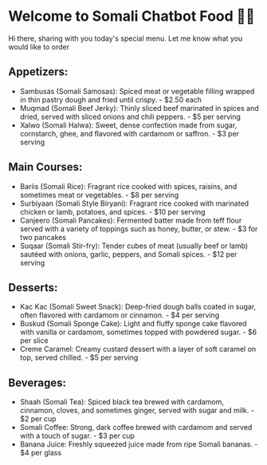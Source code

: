 # Welcome to Somali Chatbot Food  🚀🤖

Hi there, sharing with you today's special menu.
Let me know what you would like to order 

## Appetizers:

- Sambusas (Somali Samosas): Spiced meat or vegetable filling wrapped in thin pastry dough and fried until crispy. - $2.50 each
- Muqmad (Somali Beef Jerky): Thinly sliced beef marinated in spices and dried, served with sliced onions and chili peppers. - $5 per serving
- Xalwo (Somali Halwa): Sweet, dense confection made from sugar, cornstarch, ghee, and flavored with cardamom or saffron. - $3 per serving

## Main Courses:

- Bariis (Somali Rice): Fragrant rice cooked with spices, raisins, and sometimes meat or vegetables. - $8 per serving
- Surbiyaan (Somali Style Biryani): Fragrant rice cooked with marinated chicken or lamb, potatoes, and spices. - $10 per serving
- Canjeero (Somali Pancakes): Fermented batter made from teff flour served with a variety of toppings such as honey, butter, or stew. - $3 for two pancakes
- Suqaar (Somali Stir-fry): Tender cubes of meat (usually beef or lamb) sautéed with onions, garlic, peppers, and Somali spices. - $12 per serving

## Desserts:

- Kac Kac (Somali Sweet Snack): Deep-fried dough balls coated in sugar, often flavored with cardamom or cinnamon. - $4 per serving
- Buskud (Somali Sponge Cake): Light and fluffy sponge cake flavored with vanilla or cardamom, sometimes topped with powdered sugar. - $6 per slice
- Creme Caramel: Creamy custard dessert with a layer of soft caramel on top, served chilled. - $5 per serving

## Beverages:

- Shaah (Somali Tea): Spiced black tea brewed with cardamom, cinnamon, cloves, and sometimes ginger, served with sugar and milk. - $2 per cup
- Somali Coffee: Strong, dark coffee brewed with cardamom and served with a touch of sugar. - $3 per cup
- Banana Juice: Freshly squeezed juice made from ripe Somali bananas. - $4 per glass